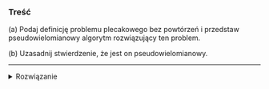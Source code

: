 ### Treść
(a) Podaj definicję problemu plecakowego bez powtórzeń i przedstaw pseudowielomianowy algorytm
rozwiązujący ten problem. 

(b) Uzasadnij stwierdzenie, że jest on pseudowielomianowy.


------
<details><summary>Rozwiązanie</summary>
<p>
    
#### (a)
![image](https://user-images.githubusercontent.com/11476062/63678885-6c073180-c7f0-11e9-9a0d-19132207a8f6.png)

#### (b) D-d pseudowielomianowości:
Jest pseudowielomianowy, ponieważ złożoność problemu nie zależy od rozmiaru wejścia, tylko od wartości liczb na wejściu. Dokładniej im większe W - ile możemy spakować, tym dłużej działa nasz algorytm. (Normalnie powinno być tak, że im więcej liczb na wejściu tym dłużej działa program nie zależnie od ich wartości).
